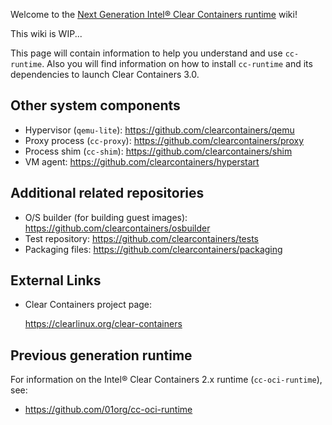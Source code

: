 Welcome to the [Next Generation Intel® Clear Containers runtime](https://github.com/clearcontainers/runtime) wiki!

This wiki is WIP...

This page will contain information to help you understand and use `cc-runtime`.
Also you will find information on how to install `cc-runtime` and its dependencies to launch Clear Containers 3.0.

## Other system components

- Hypervisor (`qemu-lite`): https://github.com/clearcontainers/qemu
- Proxy process (`cc-proxy`): https://github.com/clearcontainers/proxy
- Process shim (`cc-shim`): https://github.com/clearcontainers/shim
- VM agent: https://github.com/clearcontainers/hyperstart

## Additional related repositories

- O/S builder (for building guest images): https://github.com/clearcontainers/osbuilder
- Test repository: https://github.com/clearcontainers/tests
- Packaging files: https://github.com/clearcontainers/packaging

## External Links

- Clear Containers project page:

  https://clearlinux.org/clear-containers

## Previous generation runtime

For information on the Intel® Clear Containers 2.x runtime (`cc-oci-runtime`), see:

- https://github.com/01org/cc-oci-runtime